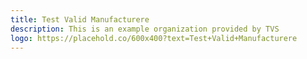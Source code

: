 ```yaml
---
title: Test Valid Manufacturere
description: This is an example organization provided by TVS 
logo: https://placehold.co/600x400?text=Test+Valid+Manufacturere
---
```

